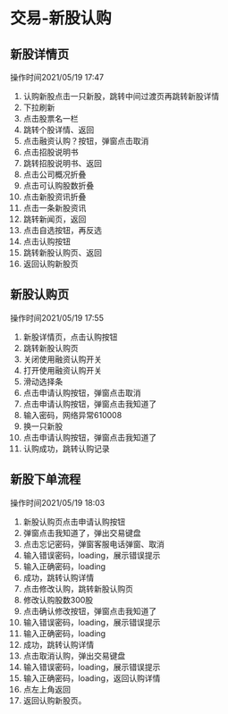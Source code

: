# 交易-新股认购

## 新股详情页
操作时间2021/05/19 17:47
1. 认购新股点击一只新股，跳转中间过渡页再跳转新股详情
2. 下拉刷新
3. 点击股票名一栏
4. 跳转个股详情、返回
5. 点击融资认购？按钮，弹窗点击取消
6. 点击招股说明书
7. 跳转招股说明书、返回
8. 点击公司概况折叠
9. 点击可认购股数折叠
10. 点击新股资讯折叠
11. 点击一条新股资讯
12. 跳转新闻页，返回
13. 点击自选按钮，再反选
14. 点击认购按钮
15. 跳转新股认购页、返回
16. 返回认购新股页


## 新股认购页
操作时间2021/05/19 17:55
1. 新股详情页，点击认购按钮
2. 跳转新股认购页
3. 关闭使用融资认购开关
4. 打开使用融资认购开关
5. 滑动选择条
6. 点击申请认购按钮，弹窗点击取消
7. 点击申请认购按钮，弹窗点击我知道了
8. 输入密码，网络异常610008
9. 换一只新股
10. 点击申请认购按钮，弹窗点击我知道了
11. 认购成功，跳转认购记录

## 新股下单流程
操作时间2021/05/19 18:03
1. 新股认购页点击申请认购按钮
2. 弹窗点击我知道了，弹出交易键盘
3. 点击忘记密码，弹窗客服电话弹窗、取消
4. 输入错误密码，loading，展示错误提示
5. 输入正确密码，loading
6. 成功，跳转认购详情
7. 点击修改认购，跳转新股认购页
8. 修改认购股数300股
9. 点击确认修改按钮，弹窗点击我知道了
10. 输入错误密码，loading，展示错误提示
11. 输入正确密码，loading
12. 成功，跳转认购详情
13. 点击取消认购，弹出交易键盘
14. 输入错误密码，loading，展示错误提示
15. 输入正确密码，loading，返回认购详情
16. 点左上角返回
17. 返回认购新股页。